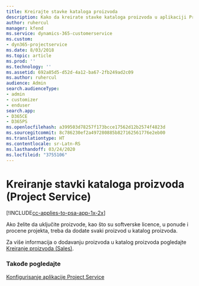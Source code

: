 ```yaml
---
title: Kreirajte stavke kataloga proizvoda
description: Kako da kreirate stavke kataloga proizvoda u aplikaciji Project Service
author: ruhercul
manager: kfend
ms.service: dynamics-365-customerservice
ms.custom:
- dyn365-projectservice
ms.date: 8/03/2018
ms.topic: article
ms.prod: ''
ms.technology: ''
ms.assetid: 692a85d5-d52d-4a12-ba67-2fb249ad2c09
ms.author: ruhercul
audience: Admin
search.audienceType:
- admin
- customizer
- enduser
search.app:
- D365CE
- D365PS
ms.openlocfilehash: a399503d78257f173bcce17562d12b2574f4823d
ms.sourcegitcommit: 8c786230ef2a497280885b827162561776e2eb00
ms.translationtype: HT
ms.contentlocale: sr-Latn-RS
ms.lasthandoff: 03/24/2020
ms.locfileid: "3755106"
---
```

# <a name="create-product-catalog-items-project-service"></a>Kreiranje stavki kataloga proizvoda (Project Service)

[!INCLUDE[cc-applies-to-psa-app-1x-2x](../includes/cc-applies-to-psa-app-1x-2x.md)]

Ako želite da uključite proizvode, kao što su softverske licence, u ponude i procene projekta, treba da dodate svaki proizvod u katalog proizvoda.  
  
 Za više informacija o dodavanju proizvoda u katalog proizvoda pogledajte [Kreiranje proizvoda (Sales)](../sales-enterprise/create-product-sales.md).  
  
### <a name="see-also"></a>Takođe pogledajte  
 [Konfigurisanje aplikacije Project Service](../project-service/configure.md)
